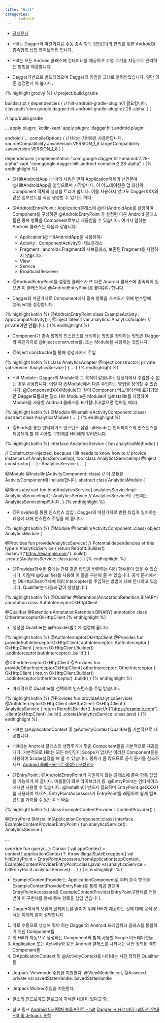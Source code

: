 ```yaml
---
title: "Hilt"
categories:
    - Android
---
```

- [공식문서](https://developer.android.com/training/dependency-injection/hilt-android?hl=ko)

- Hilt는 Dagger와 마찬가지로 수동 종속 항목 삽입(DI)의 편의를 위한 Android용 종속항목 삽입 라이브러리 입니다.
- Hilt는 모든 Android 클래스에 컨테이너를 제공하고 수명 주기를 자동으로 관리하는 방법을 제공합니다
- Dagger기반으로 빌드되었으며 Dagger의 장점을 그대로 물려받았습니다. 일단 의존 설정먼저 해 봅시다.


{% highlight groovy %}
//  project/build.gradle

buildscript {
    dependencies {
        //  hilt-android-gradle-plugin이 필요합니다.
        classpath 'com.google.dagger:hilt-android-gradle-plugin:2.28-alpha'
    }
}

//  app/build.gradle

...
apply plugin: 'kotlin-kapt'
apply plugin: 'dagger.hilt.android.plugin'

android {
    ...
    compileOptions {
        //  Hilt는 자바8을 사용한답니다.
        sourceCompatibility JavaVersion.VERSION_1_8
        targetCompatibility JavaVersion.VERSION_1_8
      }
}

dependencies {
    implementation "com.google.dagger:hilt-android:2.28-alpha"
    kapt "com.google.dagger:hilt-android-compiler:2.28-alpha"
}
{% endhighlight %}

- @HiltAndroidApp : Hilt의 사용은 먼저 Application객체의 선언문에 @HiltAndroidApp을 붙임으로써 시작합니다.
이 어노테이션은 앱 최상위 Component 객체의 생성을 트리거 합니다. 이를 사용하지 않고도 DaggerXXX와 같은 컴포넌트를 직접 생성할 수
있기도 하다.

- @AndroidEntryPoint : Application클래스에 @HiltAndroidApp를 설정하여 Component를 구성하면 @AndroidEntryPoint
가 설정된 다른 Android 클래스들은 종속 항목을 Component로부터 제공받을 수 있습니다. 여기서 말하는 Android 클래스는 다음과
같습니다.
    - Application(@HiltAndroidApp을 사용하여)
    - Activity : ComponentActivity의 서브클래스
    - Fragment : androidx.Fragment의 서브클래스, 보존된 Fragment를 지원하지 않습니다.
    - View
    - Service
    - BroadcastReceiver
    
- @AndroidEntryPoint를 설정한 클래스가 또 다른 Android 클래스에 종속되어 있으면 이 클래스에서 @AndroidEntryPoint를
붙여줘야 합니다.

- Dagger와 마찬가지로 Component에서 종속 항목을 가져오기 위해 변수명에 @Inject를 설정합니다

{% highlight kotlin %}
@AndroidEntryPoint
class ExampleActivity : AppCompatActivity() {
  @Inject lateinit var analytics: AnalyticsAdapter  //  private이면 안됩니다.
}
{% endhighlight %}

- Component가 종속 항목의 인스턴스를 생성하는 방법을 정의하는 방법은 Dagger와 마찬가지로 @Inject constructor를, 또는
Module을 사용하는 것입니다.

- @Inject constructor를 통해 생성자에서 주입

{% highlight kotlin %}
class AnalyticsAdapter @Inject constructor(
  private val service: AnalyticsService
) { ... }
{% endhighlight %}


- Hilt Module : Dagger의 Module과 그 목적이 같습니다. 생성자에서 주입할 수 없는 경우 사용합니다. 이럴 때 @Module에서
다른 주입하는 방법을 정의할 수 있습니다. @Component[XXXModule]과 같이 Component 어노테이션에 표기되었던 Dagger모듈과는
달리 Hilt Module은 Module에 @InstallIn를 지정하여 Module을 사용할 Android 클래스를 표기합니다(없으면 컴파일 에러).

{% highlight kotlin %}
@Module
@InstallIn(ActivityComponent::class)
abstract class AnalyticsModule { ... }
{% endhighlight %}

- @Binds를 통한 인터페이스 인스턴스 삽입 : @Binds는 인터페이스의 인스턴스를 제공해야 할 때 사용할 구현체를 Hilt에게 알려줍니다.

{% highlight kotlin %}
interface AnalyticsService {
  fun analyticsMethods()
}

// Constructor-injected, because Hilt needs to know how to
// provide instances of AnalyticsServiceImpl, too.
class AnalyticsServiceImpl @Inject constructor(
  ...
) : AnalyticsService { ... }

@Module
@InstallIn(ActivityComponent::class)    //  이 모듈을 ActivityComponent에 include합니다.
abstract class AnalyticsModule {

  @Binds
  abstract fun bindAnalyticsService(
    analyticsServiceImpl: AnalyticsServiceImpl
  ): AnalyticsService   //  AnalyticsService의 구현체는 AnalyticsServiceImpl입니다.
}
{% endhighlight %}

- @Provides를 통한 인스턴스 삽입 : Dagger와 마찬가지로 반환 타입이 일치하는 요청에 대해 인스턴스 주입을 해 줍니다.

{% highlight kotlin %}
@Module
@InstallIn(ActivityComponent::class)
object AnalyticsModule {

  @Provides
  fun provideAnalyticsService(
    // Potential dependencies of this type
  ): AnalyticsService {
      return Retrofit.Builder()
               .baseUrl("https://example.com")
               .build()
               .create(AnalyticsService::class.java)
  }
}
{% endhighlight %}

- @Provides함수들 중에는 간혹 같은 타입을 반환하는 여러 함수들이 있을 수 있습니다. 이럴때 @Qualifier를 사용해 이 들을
구분해 줄 수 있습니다. 공식 문서에서는 OkHttpClient객체에 여러 Intercepter를 주입하는 방법에 대해 안내하고 있습니다.
Qualifier는 다음과 같이 생성합니다.

{% highlight kotlin %}
@Qualifier
@Retention(AnnotationRetention.BINARY)
annotation class AuthInterceptorOkHttpClient

@Qualifier
@Retention(AnnotationRetention.BINARY)
annotation class OtherInterceptorOkHttpClient
{% endhighlight %}

- 생성한 Qualifier는 @Provides함수에 설정해 줍니다.

{% highlight kotlin %}
@AuthInterceptorOkHttpClient
@Provides
fun provideAuthInterceptorOkHttpClient(
  authInterceptor: AuthInterceptor
): OkHttpClient {
    return OkHttpClient.Builder()
             .addInterceptor(authInterceptor)
             .build()
}

@OtherInterceptorOkHttpClient
@Provides
fun provideOtherInterceptorOkHttpClient(
  otherInterceptor: OtherInterceptor
): OkHttpClient {
    return OkHttpClient.Builder()
             .addInterceptor(otherInterceptor)
             .build()
}
{% endhighlight %}

- 마지막으로 Qualifier를 선택하여 인스턴스를 주입 받습니다.

{% highlight kotlin %}
@Provides
  fun provideAnalyticsService(
    @AuthInterceptorOkHttpClient okHttpClient: OkHttpClient
  ): AnalyticsService {
      return Retrofit.Builder()
               .baseUrl("https://example.com")
               .client(okHttpClient)
               .build()
               .create(AnalyticsService::class.java)
  }
{% endhighlight %}

- Hilt는 @ApplicationContext 및 @ActivityContext Qualifier를 기본적으로 제공합니다.

- Hilt에는 Android 클래스의 생명주기에 맞춘 Component들을 기본적으로 제공합니다. 기본적으로 Hilt는 모든 바인딩이 Scope가 없지만
이러한 Component들을 사용하여 Scope설정을 해 줄 수 있습니다. 종류가 좀 많으므로 공식 문서를 참조하세요.
[Android 클래스용으로 생성된 구성요소](https://developer.android.com/training/dependency-injection/hilt-android?hl=ko#generated-components)

- @EntryPoint : @AndroidEntryPoint가 지원하지 않는 클래스에 종속 항목 삽입을 가능하게 해 줍니다. 예를들어 외부 라이브러리 등.
@EntryPoint는 인터페이스에서만 사용할 수 있습니다. @InstallIn이 반드시 필요하며 EntryPoint.getXXX()을 사용하여 엑세스.
EntryPointAccessors가 EntryPoint를 래핑하여 쉽게 컴포넌트를 가져올 수 있도록 도와줌.


{% highlight kotlin %}
class ExampleContentProvider : ContentProvider() {

  @EntryPoint
  @InstallIn(ApplicationComponent::class)
  interface ExampleContentProviderEntryPoint {
    fun analyticsService(): AnalyticsService
  }

  ...
  
  override fun query(...): Cursor {
      val appContext = context?.applicationContext ?: throw IllegalStateException()
      val hiltEntryPoint = EntryPointAccessors.fromApplication(appContext, ExampleContentProviderEntryPoint::class.java)
      val analyticsService = hiltEntryPoint.analyticsService()
      ...
    }
}
{% endhighlight %}

- ExampleContentProvider는 ApplicationComponent로 부터 종속 항목을 ExampleContentProviderEntryPoint를 통해
제공 받으며 EntryPointAccessors를 ExampleContentProviderEntryPoint구현체를 전달받아 이 구현체를 통해
종속 항목을 삽입 받습니다.


- Dagger에서의 보일러 플레이트를 줄이기 위해 Hilt가 제공하는 것에 대해 공식 문서는 아래와 같이 설명합니다
1. 따로 수동으로 생성해 줘야 하는 Dagger와 Android 프레임워크 클래스를 통합하기 위한 Component들
2. 위 Hilt가 자동으로 생성하는 Component와 함께 사용할 Scope 어노테이션들
3. Application 또는 Activity와 같은 Android 클래스를 나타내는 사전 정의된 결합 Component들
4. @ApplicationContext 및 @ActivityContext를 나타내는 사전 정의된 Qualifier들


- Jetpack Viewmodel주입을 지원한다. @ViewModelInject, @Assisted private val savedStateHandle: SavedStateHandle
- Jetpack Worker주입을 지원한다.

- [찰스의 안드로이드 블로그](https://www.charlezz.com/?p=44528)에 자세한 내용이 있다고 함.


- 참고 링크
[Android 아키텍처 블루프린트 - hilt](https://github.com/android/architecture-samples/tree/dev-hilt)
[Dagger -> Hilt 마이그레이션 안내](https://codelabs.developers.google.com/codelabs/android-dagger-to-hilt/?hl=ko#0)
[Hilt 및 Jetpack 통합](https://developer.android.com/training/dependency-injection/hilt-jetpack?hl=ko)